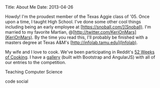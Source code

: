 Title: About Me
Date: 2013-04-26

Howdy! I'm the proudest member of the Texas Aggie class of '05.  Once upon a time, I taught High School.
I've done some other cool things including being an early employee at
[https://snoball.com/](Snoball).  I'm married to my favorite
Martian, @[http://twitter.com/KeriOnMars](KeriOnMars).
By the time you read this, I'll probably be finished with a masters degree at
Texas A&amp;M's [http://infolab.tamu.edu](Infolab).

My wife and I love to cook. We've been participating in Reddit's
[52 Weeks of Cooking](http://www.reddit.com/r/52weeksofcooking/).
I have a [gallery](http://52weeks.jeffamcgee.com/#/user/aggieastronaut) (built with Bootstrap and AngularJS) with
all of our entries to the competition.

Teaching Computer Science

code
social
